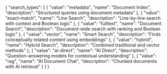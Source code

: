 
{
  "search_types": [
    {
      "value": "metadata",
      "name": "Document Index",
      "description": "Structured queries using document metadata"
    },
    {
      "value": "exact-match",
      "name": "Line Search",
      "description": "Line-by-line search with context and Boolean logic"
    },
    {
      "value": "fulltext",
      "name": "Document Search",
      "description": "Document-wide search with ranking and Boolean logic"
    },
    {
      "value": "vector",
      "name": "Smart Search",
      "description": "Finds conceptually related content using embeddings"
    },
    {
      "value": "hybrid",
      "name": "Hybrid Search",
      "description": "Combined traditional and vector methods"
    },
    {
      "value": "ai-direct",
      "name": "AI Direct",
      "description": "Question-answering models for contextual understanding"
    },
    {
      "value": "rag",
      "name": "AI Document Chat",
      "description": "Chunked documents with AI retrieval"
    }
  ]
}